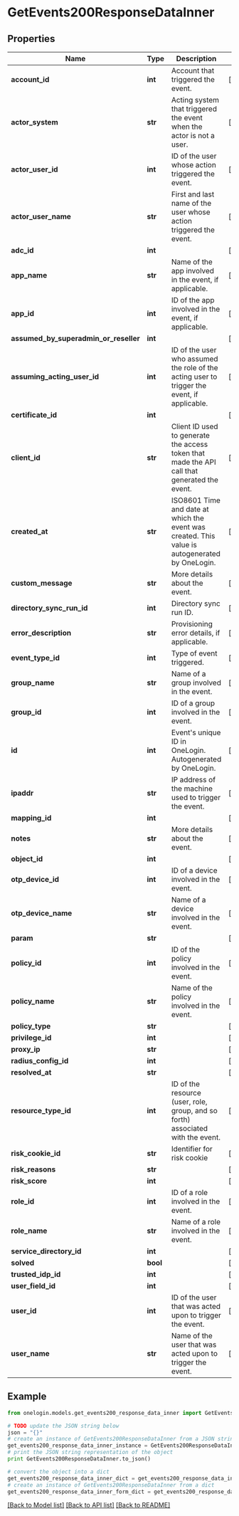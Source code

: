 # GetEvents200ResponseDataInner


## Properties
Name | Type | Description | Notes
------------ | ------------- | ------------- | -------------
**account_id** | **int** | Account that triggered the event. | [optional] 
**actor_system** | **str** | Acting system that triggered the event when the actor is not a user. | [optional] 
**actor_user_id** | **int** | ID of the user whose action triggered the event. | [optional] 
**actor_user_name** | **str** | First and last name of the user whose action triggered the event. | [optional] 
**adc_id** | **int** |  | [optional] 
**app_name** | **str** | Name of the app involved in the event, if applicable. | [optional] 
**app_id** | **int** | ID of the app involved in the event, if applicable. | [optional] 
**assumed_by_superadmin_or_reseller** | **int** |  | [optional] 
**assuming_acting_user_id** | **int** | ID of the user who assumed the role of the acting user to trigger the event, if applicable. | [optional] 
**certificate_id** | **int** |  | [optional] 
**client_id** | **str** | Client ID used to generate the access token that made the API call that generated the event. | [optional] 
**created_at** | **str** | ISO8601 Time and date at which the event was created. This value is autogenerated by OneLogin. | [optional] 
**custom_message** | **str** | More details about the event. | [optional] 
**directory_sync_run_id** | **int** | Directory sync run ID. | [optional] 
**error_description** | **str** | Provisioning error details, if applicable. | [optional] 
**event_type_id** | **int** | Type of event triggered. | [optional] 
**group_name** | **str** | Name of a group involved in the event. | [optional] 
**group_id** | **int** | ID of a group involved in the event. | [optional] 
**id** | **int** | Event&#39;s unique ID in OneLogin. Autogenerated by OneLogin. | [optional] 
**ipaddr** | **str** | IP address of the machine used to trigger the event. | [optional] 
**mapping_id** | **int** |  | [optional] 
**notes** | **str** | More details about the event. | [optional] 
**object_id** | **int** |  | [optional] 
**otp_device_id** | **int** | ID of a device involved in the event. | [optional] 
**otp_device_name** | **str** | Name of a device involved in the event. | [optional] 
**param** | **str** |  | [optional] 
**policy_id** | **int** | ID of the policy involved in the event. | [optional] 
**policy_name** | **str** | Name of the policy involved in the event. | [optional] 
**policy_type** | **str** |  | [optional] 
**privilege_id** | **int** |  | [optional] 
**proxy_ip** | **str** |  | [optional] 
**radius_config_id** | **int** |  | [optional] 
**resolved_at** | **str** |  | [optional] 
**resource_type_id** | **int** | ID of the resource (user, role, group, and so forth) associated with the event. | [optional] 
**risk_cookie_id** | **str** | Identifier for risk cookie | [optional] 
**risk_reasons** | **str** |  | [optional] 
**risk_score** | **int** |  | [optional] 
**role_id** | **int** | ID of a role involved in the event. | [optional] 
**role_name** | **str** | Name of a role involved in the event. | [optional] 
**service_directory_id** | **int** |  | [optional] 
**solved** | **bool** |  | [optional] 
**trusted_idp_id** | **int** |  | [optional] 
**user_field_id** | **int** |  | [optional] 
**user_id** | **int** | ID of the user that was acted upon to trigger the event. | [optional] 
**user_name** | **str** | Name of the user that was acted upon to trigger the event. | [optional] 

## Example

```python
from onelogin.models.get_events200_response_data_inner import GetEvents200ResponseDataInner

# TODO update the JSON string below
json = "{}"
# create an instance of GetEvents200ResponseDataInner from a JSON string
get_events200_response_data_inner_instance = GetEvents200ResponseDataInner.from_json(json)
# print the JSON string representation of the object
print GetEvents200ResponseDataInner.to_json()

# convert the object into a dict
get_events200_response_data_inner_dict = get_events200_response_data_inner_instance.to_dict()
# create an instance of GetEvents200ResponseDataInner from a dict
get_events200_response_data_inner_form_dict = get_events200_response_data_inner.from_dict(get_events200_response_data_inner_dict)
```
[[Back to Model list]](../README.md#documentation-for-models) [[Back to API list]](../README.md#documentation-for-api-endpoints) [[Back to README]](../README.md)


